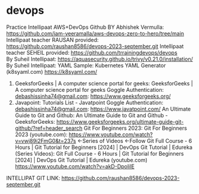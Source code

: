 # devops
Practice Intellipaat
AWS+DevOps Github BY Abhishek Vermulla: https://github.com/iam-veeramalla/aws-devops-zero-to-hero/tree/main
Intellipaat teacher RAUSAN provided: https://github.com/raushan8586/devops-2023-september.git
Intellipaat teacher SEHEIL provided: https://github.com/trrainingdevops/devops      
 By Suheil Intellipaat:   https://aquasecurity.github.io/trivy/v0.21.0/installation/
 By Suheil Intellipaat:   YAML Sample: Kubernetes YAML Generator (k8syaml.com)   https://k8syaml.com/

 1)	GeeksforGeeks | A computer science portal for geeks: GeeksforGeeks | A computer science portal for geeks  Goggle Authentication: debashissinha74@gmail.com: https://www.geeksforgeeks.org/
2)	Javapoint: Tutorials List - Javatpoint      Goggle Authentication: debashissinha74@gmail.com: https://www.javatpoint.com/
An Ultimate Guide to Git and Github: An Ultimate Guide to Git and Github - GeeksforGeeks: https://www.geeksforgeeks.org/ultimate-guide-git-github/?ref=header_search
Git For Beginners 2023: Git For Beginners 2023 (youtube.com): https://www.youtube.com/watch?v=vwj89i2FmG0&t=237s   <-Series of Videos  <-Follow
Git Full Course - 6 Hours | Git Tutorial for Beginners [2024] | DevOps Git Tutorial | Edureka (Series Videos): Git Full Course - 6 Hours | Git Tutorial for Beginners [2024] | DevOps Git Tutorial | Edureka (youtube.com) https://www.youtube.com/watch?v=akD-DpolilE

INTELLIPAT GIT LINK: https://github.com/raushan8586/devops-2023-september.git
